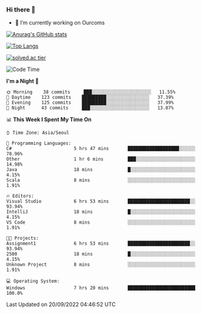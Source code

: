 ### Hi there 👋

- 🔭 I’m currently working on Ourcoms

<!--
**Rhange/Rhange** is a ✨ _special_ ✨ repository because its `README.md` (this file) appears on your GitHub profile.

Here are some ideas to get you started:

- 🌱 I’m currently learning ...
- 👯 I’m looking to collaborate on ...
- 🤔 I’m looking for help with ...
- 💬 Ask me about ...
- 📫 How to reach me: ...
- 😄 Pronouns: ...
- ⚡ Fun fact: ...
-->

[![Anurag's GitHub stats](https://github-readme-stats.vercel.app/api?username=rhange&show_icons=true&theme=gruvbox)](https://github.com/anuraghazra/github-readme-stats)

[![Top Langs](https://github-readme-stats.vercel.app/api/top-langs/?username=rhange&layout=compact&theme=gruvbox)](https://github.com/anuraghazra/github-readme-stats)

[![solved.ac tier](http://mazassumnida.wtf/api/generate_badge?boj=rhange0511)](https://solved.ac/rhange0511)

  <!--START_SECTION:waka-->
![Code Time](http://img.shields.io/badge/Code%20Time-535%20hrs%2031%20mins-blue)

**I'm a Night 🦉** 

```text
🌞 Morning    38 commits     ███░░░░░░░░░░░░░░░░░░░░░░   11.55% 
🌆 Daytime    123 commits    █████████░░░░░░░░░░░░░░░░   37.39% 
🌃 Evening    125 commits    █████████░░░░░░░░░░░░░░░░   37.99% 
🌙 Night      43 commits     ███░░░░░░░░░░░░░░░░░░░░░░   13.07%

```


📊 **This Week I Spent My Time On** 

```text
⌚︎ Time Zone: Asia/Seoul

💬 Programming Languages: 
C#                       5 hrs 47 mins       ███████████████████░░░░░░   78.96% 
Other                    1 hr 6 mins         ███░░░░░░░░░░░░░░░░░░░░░░   14.98% 
Java                     18 mins             █░░░░░░░░░░░░░░░░░░░░░░░░   4.15% 
Scala                    8 mins              ░░░░░░░░░░░░░░░░░░░░░░░░░   1.91%

🔥 Editors: 
Visual Studio            6 hrs 53 mins       ███████████████████████░░   93.94% 
IntelliJ                 18 mins             █░░░░░░░░░░░░░░░░░░░░░░░░   4.15% 
VS Code                  8 mins              ░░░░░░░░░░░░░░░░░░░░░░░░░   1.91%

🐱‍💻 Projects: 
Assignment1              6 hrs 53 mins       ███████████████████████░░   93.94% 
2500                     18 mins             █░░░░░░░░░░░░░░░░░░░░░░░░   4.15% 
Unknown Project          8 mins              ░░░░░░░░░░░░░░░░░░░░░░░░░   1.91%

💻 Operating System: 
Windows                  7 hrs 20 mins       █████████████████████████   100.0%

```


 Last Updated on 20/09/2022 04:46:52 UTC
<!--END_SECTION:waka-->

